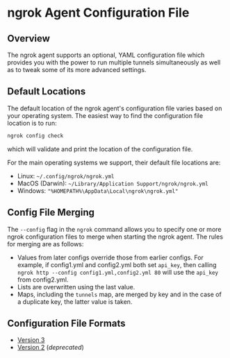 # ngrok Agent Configuration File

## Overview

The ngrok agent supports an optional, YAML configuration file which provides
you with the power to run multiple tunnels simultaneously as well as to tweak
some of its more advanced settings.

## Default Locations

The default location of the ngrok agent's configuration file varies based on your operating system. The easiest way to find the configuration file location is to run:

```sh
ngrok config check
```

which will validate and print the location of the configuration file.

For the main operating systems we support, their default file locations are:

* Linux: `~/.config/ngrok/ngrok.yml`
* MacOS (Darwin): `~/Library/Application Support/ngrok/ngrok.yml`
* Windows: `"%HOMEPATH%\AppData\Local\ngrok\ngrok.yml"`

## Config File Merging

The `--config` flag in the `ngrok` command allows you to specify one or more
ngrok configuration files to merge when starting the ngrok agent. The rules for
merging are as follows:

* Values from later configs override those from earlier configs. For example, if config1.yml and config2.yml both set `api_key`, then calling `ngrok http --config config1.yml,config2.yml 80` will use the `api_key` from config2.yml.
* Lists are overwritten using the last value.
* Maps, including the `tunnels` map, are merged by key and in the case of a duplicate key, the latter value is taken.

## Configuration File Formats

* [Version 3](/agent/config/v3/)
* [Version 2](/agent/config/v2/) (*deprecated*)
